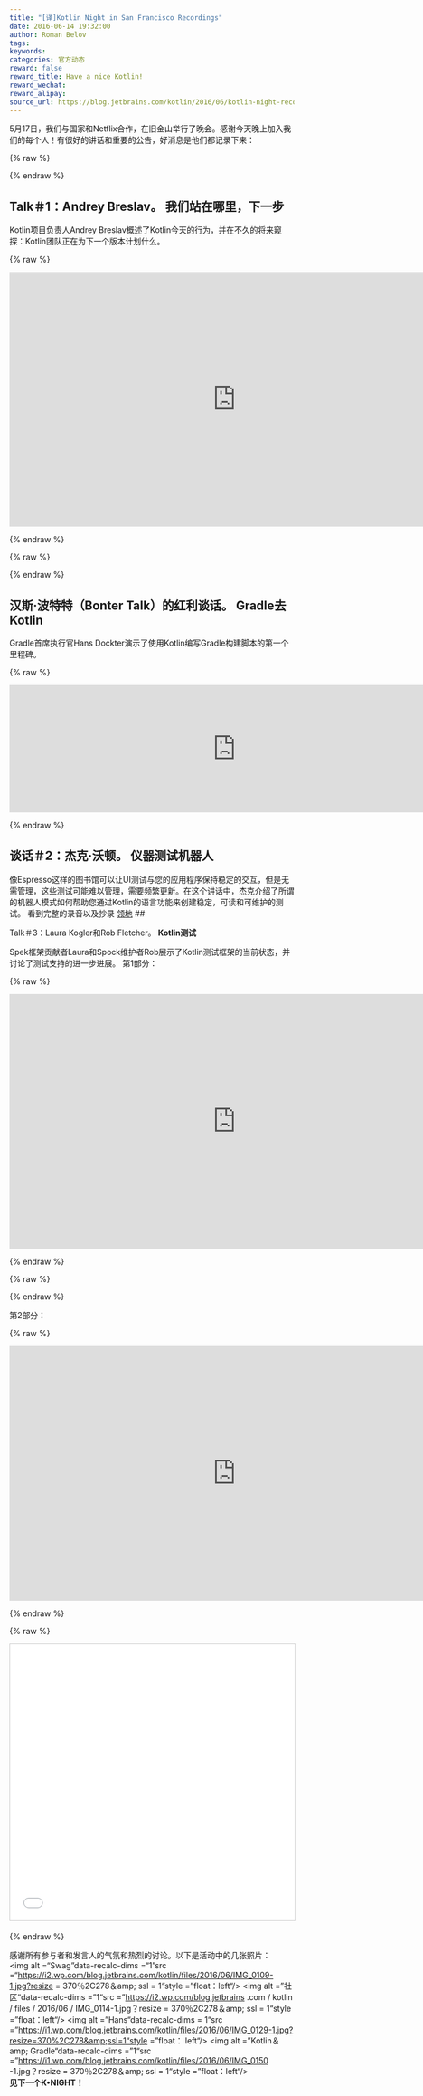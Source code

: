 ```yaml
---
title: "[译]Kotlin Night in San Francisco Recordings"
date: 2016-06-14 19:32:00
author: Roman Belov
tags:
keywords:
categories: 官方动态
reward: false
reward_title: Have a nice Kotlin!
reward_wechat:
reward_alipay:
source_url: https://blog.jetbrains.com/kotlin/2016/06/kotlin-night-recordings/
---
```


5月17日，我们与国家和Netflix合作，在旧金山举行了晚会。感谢今天晚上加入我们的每个人！有很好的讲话和重要的公告，好消息是他们都记录下来：

{% raw %}
<p><span id="more-3958"></span></p>
{% endraw %}

## Talk＃1：Andrey Breslav。 <strong>我们站在哪里，下一步</strong>

Kotlin项目负责人Andrey Breslav概述了Kotlin今天的行为，并在不久的将来窥探：Kotlin团队正在为下一个版本计划什么。

{% raw %}
<p><iframe allowfullscreen="" frameborder="0" height="450" src="https://www.youtube.com/embed/POZmfjRHdfE" width="800"></iframe></p>
{% endraw %}


{% raw %}
<p><script async="" class="speakerdeck-embed" data-id="f1dea41f659a4c70a6e8fb20291b871b" data-ratio="1.77777777777778" src="//speakerdeck.com/assets/embed.js" width="400px"></script></p>
{% endraw %}

## 汉斯·波特特（Bonter Talk）的红利谈话。 <strong> Gradle去Kotlin </strong>

Gradle首席执行官Hans Dockter演示了使用Kotlin编写Gradle构建脚本的第一个里程碑。

{% raw %}
<p><iframe allowfullscreen="" frameborder="0" height="225" src="https://www.youtube.com/embed/4gmanjWNZ8E" width="800"></iframe></p>
{% endraw %}

## 谈话＃2：杰克·沃顿。 <strong>仪器测试机器人</strong>

像Espresso这样的图书馆可以让UI测试与您的应用程序保持稳定的交互，但是无需管理，这些测试可能难以管理，需要频繁更新。在这个讲话中，杰克介绍了所谓的机器人模式如何帮助您通过Kotlin的语言功能来创建稳定，可读和可维护的测试。
看到完整的录音以及抄录 [领地](https://realm.io/news/kau-jake-wharton-testing-robots/) ## 


Talk＃3：Laura Kogler和Rob Fletcher。 <strong> Kotlin测试</strong>

Spek框架贡献者Laura和Spock维护者Rob展示了Kotlin测试框架的当前状态，并讨论了测试支持的进一步进展。
第1部分：

{% raw %}
<p><iframe allowfullscreen="" frameborder="0" height="450" src="https://www.youtube.com/embed/pCg3P7AOtHo" width="800"></iframe></p>
{% endraw %}


{% raw %}
<p><script async="" class="speakerdeck-embed" data-id="4bfe84ca3f6f45979f2bd1d67fb2d12b" data-ratio="1.77777777777778" src="//speakerdeck.com/assets/embed.js"></script></p>
{% endraw %}

第2部分：

{% raw %}
<p><iframe allowfullscreen="" frameborder="0" height="450" src="https://www.youtube.com/embed/y5U8uiI2S0I" width="800"></iframe></p>
{% endraw %}


{% raw %}
<p><iframe allowfullscreen="" frameborder="0" height="488" marginheight="0" marginwidth="0" scrolling="no" src="//www.slideshare.net/slideshow/embed_code/key/9ZqOCfx8zmnOXZ" style="border:1px solid #CCC; border-width:1px; margin-bottom:5px; max-width: 100%;" width="800"> </iframe></p>
{% endraw %}

感谢所有参与者和发言人的气氛和热烈的讨论。以下是活动中的几张照片：<br/>
<img alt =“Swag”data-recalc-dims =“1”src =“https://i2.wp.com/blog.jetbrains.com/kotlin/files/2016/06/IMG_0109-1.jpg?resize = 370％2C278＆amp; ssl = 1“style =”float：left“/> <img alt =”社区“data-recalc-dims =”1“src =”https://i2.wp.com/blog.jetbrains .com / kotlin / files / 2016/06 / IMG_0114-1.jpg？resize = 370％2C278＆amp; ssl = 1“style =”float：left“/> <img alt =”Hans“data-recalc-dims = 1“src =”https://i1.wp.com/blog.jetbrains.com/kotlin/files/2016/06/IMG_0129-1.jpg?resize=370%2C278&amp;ssl=1“style =”float： left“/> <img alt =”Kotlin＆amp; Gradle“data-recalc-dims =”1“src =”https://i1.wp.com/blog.jetbrains.com/kotlin/files/2016/06/IMG_0150 -1.jpg？resize = 370％2C278＆amp; ssl = 1“style =”float：left“/>
<span style =“white-space：nowrap”> <br/>
<b>见下一个K•NIGHT！</b> <br/>
</span>
